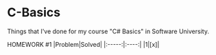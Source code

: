 C-Basics
========
Things that I've done for my course "C# Basics" in Software University.

HOMEWORK #1
|Problem|Solved|
|:-----:|:----:|
|1|[x]|

